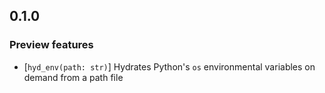 ## 0.1.0

### Preview features

- [`hyd_env(path: str)`] Hydrates Python's `os` environmental variables on demand from a path file
